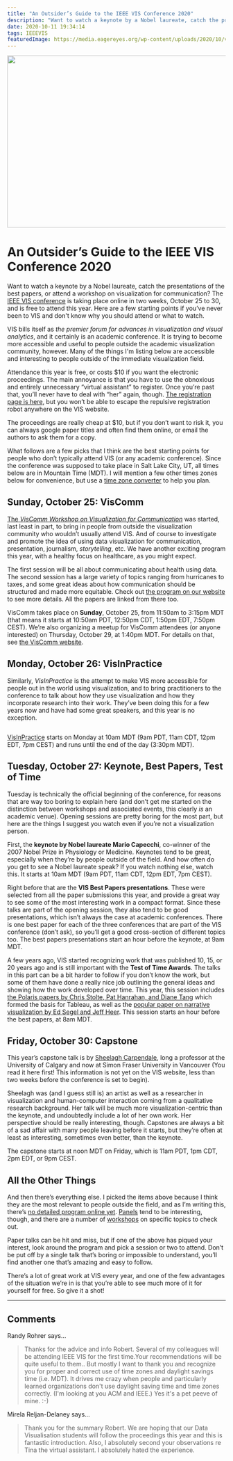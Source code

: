 ```yaml
---
title: "An Outsider’s Guide to the IEEE VIS Conference 2020"
description: "Want to watch a keynote by a Nobel laureate, catch the presentations of the best papers, or attend a workshop on visualization for communication? The IEEE VIS conference is taking place online in two weeks, October 25 to 30, and is free to attend this year. Here are a few starting points if you’ve never been to VIS and don't know why you should attend or what to watch."
date: 2020-10-11 19:34:14
tags: IEEEVIS
featuredImage: https://media.eagereyes.org/wp-content/uploads/2020/10/vis2020-why.png
---
```


<p align="center"><img src="https://media.eagereyes.org/wp-content/uploads/2020/10/vis2020-why.png" width="527" height="396" /></p>

# An Outsider’s Guide to the IEEE VIS Conference 2020

Want to watch a keynote by a Nobel laureate, catch the presentations of the best papers, or attend a workshop on visualization for communication? The <a href="http://ieeevis.org/">IEEE VIS conference</a> is taking place online in two weeks, October 25 to 30, and is free to attend this year. Here are a few starting points if you’ve never been to VIS and don't know why you should attend or what to watch.

VIS bills itself as <em>the premier forum for advances in visualization and visual analytics</em>, and it certainly is an academic conference. It is trying to become more accessible and useful to people outside the academic visualization community, however. Many of the things I'm listing below are accessible and interesting to people outside of the immediate visualization field.

Attendance this year is free, or costs $10 if you want the electronic proceedings. The main annoyance is that you have to use the obnoxious and entirely unnecessary “virtual assistant” to register. Once you’re past that, you’ll never have to deal with “her” again, though. <a href="http://ieeevis.org/year/2020/info/registration/conference-registration">The registration page is here</a>, but you won’t be able to escape the repulsive registration robot anywhere on the VIS website.

The proceedings are really cheap at $10, but if you don’t want to risk it, you can always google paper titles and often find them online, or email the authors to ask them for a copy.

What follows are a few picks that I think are the best starting points for people who don’t typically attend VIS (or any academic conference). Since the conference was supposed to take place in Salt Lake City, UT, all times below are in Mountain Time (MDT). I will mention a few other times zones below for convenience, but use a <a href="https://www.timeanddate.com/worldclock/converter.html">time zone converter</a> to help you plan.

## Sunday, October 25: VisComm

<a title="VisComm: Workshop on Visualization for Communication" href="https://viscomm.io/">The<em> VisComm Workshop on Visualization for Communication</em></a> was started, last least in part, to bring in people from outside the visualization community who wouldn’t usually attend VIS. And of course to investigate and promote the idea of using data visualization for communication, presentation, journalism, <em>storytelling</em>, etc. We have another exciting program this year, with a healthy focus on healthcare, as you might expect.

The first session will be all about communicating about health using data. The second session has a large variety of topics ranging from hurricanes to taxes, and some great ideas about how communication should be structured and made more equitable. Check out <a href="https://viscomm.io/">the program on our website</a> to see more details. All the papers are linked from there too.

VisComm takes place on <strong>Sunday</strong>, October 25, from 11:50am to 3:15pm MDT (that means it starts at 10:50am PDT, 12:50pm CDT, 1:50pm EDT, 7:50pm CEST). We’re also organizing a meetup for VisComm attendees (or anyone interested) on Thursday, October 29, at 1:40pm MDT. For details on that, see <a href="https://viscomm.io">the VisComm website</a>.

## Monday, October 26: VisInPractice

Similarly, <em>VisInPractice</em> is the attempt to make VIS more accessible for people out in the world using visualization, and to bring practitioners to the conference to talk about how they use visualization and how they incorporate research into their work. They’ve been doing this for a few years now and have had some great speakers, and this year is no exception.

<figure class="wp-block-image size-large"><img src="https://media.eagereyes.org/wp-content/uploads/2020/10/visinpractice2020.001.png" alt="" class="wp-image-53756"/></figure>

<a href="https://visinpractice.github.io/">VisInPractice</a> starts on Monday at 10am MDT (9am PDT, 11am CDT, 12pm EDT, 7pm CEST) and runs until the end of the day (3:30pm MDT).

## Tuesday, October 27: Keynote, Best Papers, Test of Time

Tuesday is technically the official beginning of the conference, for reasons that are way too boring to explain here (and don’t get me started on the distinction between workshops and associated events, this clearly <em>is</em> an academic venue). Opening sessions are pretty boring for the most part, but here are the things I suggest you watch even if you’re not a visualization person.

First, the <strong>keynote by Nobel laureate Mario Capecchi</strong>, co-winner of the 2007 Nobel Prize in Physiology or Medicine. Keynotes tend to be great, especially when they’re by people outside of the field. And how often do you get to see a Nobel laureate speak? If you watch nothing else, watch this. It starts at 10am MDT (9am PDT, 11am CDT, 12pm EDT, 7pm CEST).

Right before that are the <strong>VIS Best Papers presentations</strong>. These were selected from all the paper submissions this year, and provide a great way to see some of the most interesting work in a compact format. Since these talks are part of the opening session, they also tend to be good presentations, which isn’t always the case at academic conferences. There is one best paper for each of the three conferences that are part of the VIS conference (don’t ask), so you’ll get a good cross-section of different topics too. The best papers presentations start an hour before the keynote, at 9am MDT.

A few years ago, VIS started recognizing work that was published 10, 15, or 20 years ago and is still important with the <strong>Test of Time Awards</strong>. The talks in this part can be a bit harder to follow if you don’t know the work, but some of them have done a really nice job outlining the general ideas and showing how the work developed over time. This year, this session includes <a href="http://www-graphics.stanford.edu/papers/polaris_extended/">the Polaris papers by Chris Stolte, Pat Hanrahan, and Diane Tang</a> which formed the basis for Tableau, as well as the <a href="http://idl.cs.washington.edu/papers/narrative/">popular paper on narrative visualization by Ed Segel and Jeff Heer</a>. This session starts an hour before the best papers, at 8am MDT.

## Friday, October 30: Capstone

This year’s capstone talk is by <a href="https://www.cs.sfu.ca/~sheelagh/">Sheelagh Carpendale</a>, long a professor at the University of Calgary and now at Simon Fraser University in Vancouver (You read it here first! This information is not yet on the VIS website, less than two weeks before the conference is set to begin).

Sheelagh was (and I guess still is) an artist as well as a researcher in visualization and human-computer interaction coming from a qualitative research background. Her talk will be much more visualization-centric than the keynote, and undoubtedly include a lot of her own work. Her perspective should be really interesting, though. Capstones are always a bit of a sad affair with many people leaving before it starts, but they’re often at least as interesting, sometimes even better, than the keynote.

The capstone starts at noon MDT on Friday, which is 11am PDT, 1pm CDT, 2pm EDT, or 9pm CEST.

## All the Other Things

And then there’s everything else. I picked the items above because I think they are the most relevant to people outside the field, and as I’m writing this, there’s <a href="http://ieeevis.org/year/2020/info/week-at-a-glance">no detailed program online yet</a>. <a href="http://ieeevis.org/year/2020/info/panels">Panels</a> tend to be interesting, though, and there are a number of <a href="http://ieeevis.org/year/2020/info/workshops">workshops</a> on specific topics to check out.

Paper talks can be hit and miss, but if one of the above has piqued your interest, look around the program and pick a session or two to attend. Don’t be put off by a single talk that’s boring or impossible to understand, you’ll find another one that’s amazing and easy to follow.

There’s a lot of great work at VIS every year, and one of the few advantages of the situation we’re in is that you’re able to see much more of it for yourself for free. So give it a shot!


<PostedBy />


<aside class="comments">

---
## Comments

Randy Rohrer says…
>	Thanks for the advice and info Robert. Several of my colleagues will be attending IEEE VIS for the first time.Your recommendations will be quite useful to them.. But mostly I want to thank you and recognize you for proper and correct use of time zones and daylight savings time (i.e. MDT). It drives me crazy when people and particularly learned organizations don't use daylight saving time and time zones correctly. (I'm looking at you ACM and IEEE.) Yes it's a pet peeve of mine. :-)

Mirela Reljan-Delaney says…
>	Thank you for the summary Robert. We are hoping that our Data Visualisation students will follow the proceedings this year and this is fantastic introduction. Also, I absolutely second your observations re Tina the virtual assistant. I absolutely hated the experience.

</aside>

